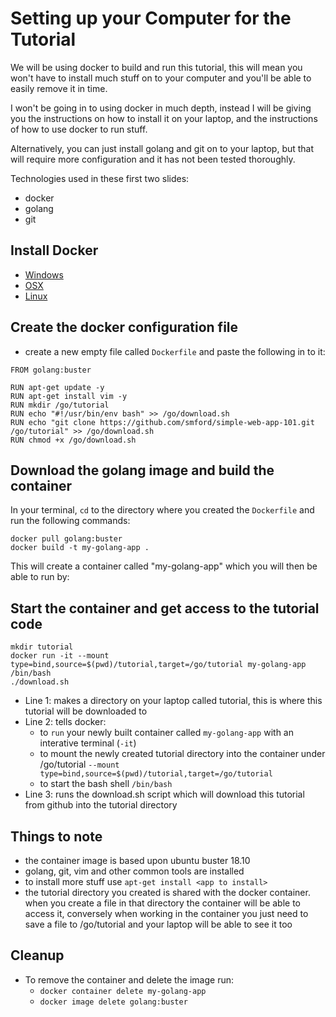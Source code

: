 # Setting up your Computer for the Tutorial

We will be using docker to build and run this tutorial, this will mean you won't have to install much stuff on to your computer and you'll be able to easily remove it in time.

I won't be going in to using docker in much depth, instead I will be giving you the instructions on how to install it on your laptop, and the instructions of how to use docker to run stuff.

Alternatively, you can just install golang and git on to your laptop, but that will require more configuration and it has not been tested thoroughly.

Technologies used in these first two slides:
- docker
- golang
- git

## Install Docker
- [Windows](https://docs.docker.com/docker-for-windows/install/)
- [OSX](https://docs.docker.com/docker-for-mac/install/)
- [Linux](https://docs.docker.com/install/linux/docker-ce/ubuntu/)

## Create the docker configuration file
- create a new empty file called `Dockerfile` and paste the following in to it:
```
FROM golang:buster

RUN apt-get update -y
RUN apt-get install vim -y
RUN mkdir /go/tutorial
RUN echo "#!/usr/bin/env bash" >> /go/download.sh
RUN echo "git clone https://github.com/smford/simple-web-app-101.git /go/tutorial" >> /go/download.sh
RUN chmod +x /go/download.sh
```

## Download the golang image and build the container
In your terminal, `cd` to the directory where you created the `Dockerfile` and run the following commands:
```
docker pull golang:buster
docker build -t my-golang-app .
```

This will create a container called "my-golang-app" which you will then be able to run by:

## Start the container and get access to the tutorial code
```
mkdir tutorial
docker run -it --mount type=bind,source=$(pwd)/tutorial,target=/go/tutorial my-golang-app /bin/bash
./download.sh
```
- Line 1: makes a directory on your laptop called tutorial, this is where this tutorial will be downloaded to
- Line 2: tells docker:
  - to `run` your newly built container called `my-golang-app` with an interative terminal (`-it`)
  - to mount the newly created tutorial directory into the container under /go/tutorial `--mount type=bind,source=$(pwd)/tutorial,target=/go/tutorial`
  - to start the bash shell `/bin/bash`
- Line 3: runs the download.sh script which will download this tutorial from github into the tutorial directory

## Things to note
- the container image is based upon ubuntu buster 18.10
- golang, git, vim and other common tools are installed
- to install more stuff use `apt-get install <app to install>`
- the tutorial directory you created is shared with the docker container.  when you create a file in that directory the container will be able to access it, conversely when working in the container you just need to save a file to /go/tutorial and your laptop will be able to see it too

## Cleanup
- To remove the container and delete the image run:
  - `docker container delete my-golang-app`
  - `docker image delete golang:buster`

